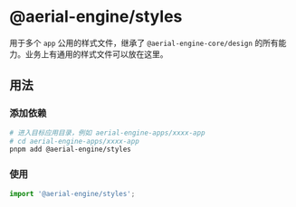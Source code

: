 # @aerial-engine/styles

用于多个 `app` 公用的样式文件，继承了 `@aerial-engine-core/design` 的所有能力。业务上有通用的样式文件可以放在这里。

## 用法

### 添加依赖

```bash
# 进入目标应用目录，例如 aerial-engine-apps/xxxx-app
# cd aerial-engine-apps/xxxx-app
pnpm add @aerial-engine/styles
```

### 使用

```ts
import '@aerial-engine/styles';
```
